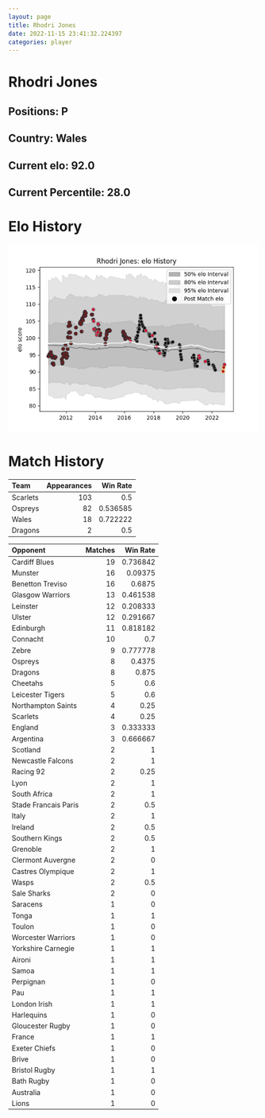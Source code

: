 ```yaml
---  
layout: page  
title: Rhodri Jones  
date: 2022-11-15 23:41:32.224397  
categories: player  
---
```

# Rhodri Jones

## Positions: P

## Country: Wales

## Current elo: 92.0

## Current Percentile: 28.0

# Elo History


![elo history](history_RhodriJones.png)
# Match History


| Team     |   Appearances |   Win Rate |
|:---------|--------------:|-----------:|
| Scarlets |           103 |   0.5      |
| Ospreys  |            82 |   0.536585 |
| Wales    |            18 |   0.722222 |
| Dragons  |             2 |   0.5      |

| Opponent             |   Matches |   Win Rate |
|:---------------------|----------:|-----------:|
| Cardiff Blues        |        19 |   0.736842 |
| Munster              |        16 |   0.09375  |
| Benetton Treviso     |        16 |   0.6875   |
| Glasgow Warriors     |        13 |   0.461538 |
| Leinster             |        12 |   0.208333 |
| Ulster               |        12 |   0.291667 |
| Edinburgh            |        11 |   0.818182 |
| Connacht             |        10 |   0.7      |
| Zebre                |         9 |   0.777778 |
| Ospreys              |         8 |   0.4375   |
| Dragons              |         8 |   0.875    |
| Cheetahs             |         5 |   0.6      |
| Leicester Tigers     |         5 |   0.6      |
| Northampton Saints   |         4 |   0.25     |
| Scarlets             |         4 |   0.25     |
| England              |         3 |   0.333333 |
| Argentina            |         3 |   0.666667 |
| Scotland             |         2 |   1        |
| Newcastle Falcons    |         2 |   1        |
| Racing 92            |         2 |   0.25     |
| Lyon                 |         2 |   1        |
| South Africa         |         2 |   1        |
| Stade Francais Paris |         2 |   0.5      |
| Italy                |         2 |   1        |
| Ireland              |         2 |   0.5      |
| Southern Kings       |         2 |   0.5      |
| Grenoble             |         2 |   1        |
| Clermont Auvergne    |         2 |   0        |
| Castres Olympique    |         2 |   1        |
| Wasps                |         2 |   0.5      |
| Sale Sharks          |         2 |   0        |
| Saracens             |         1 |   0        |
| Tonga                |         1 |   1        |
| Toulon               |         1 |   0        |
| Worcester Warriors   |         1 |   0        |
| Yorkshire Carnegie   |         1 |   1        |
| Aironi               |         1 |   1        |
| Samoa                |         1 |   1        |
| Perpignan            |         1 |   0        |
| Pau                  |         1 |   1        |
| London Irish         |         1 |   1        |
| Harlequins           |         1 |   0        |
| Gloucester Rugby     |         1 |   0        |
| France               |         1 |   1        |
| Exeter Chiefs        |         1 |   0        |
| Brive                |         1 |   0        |
| Bristol Rugby        |         1 |   1        |
| Bath Rugby           |         1 |   0        |
| Australia            |         1 |   0        |
| Lions                |         1 |   0        |